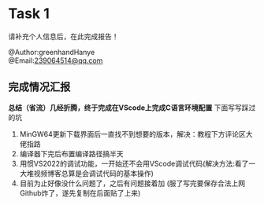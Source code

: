 # Task 1

请补充个人信息后，在此完成报告！

@Author:greenhandHanye  
@Email:239064514@qq.com
## 完成情况汇报
**总结（省流）几经折腾，终于完成在VScode上完成C语言环境配置**
 下面写写踩过的坑
 1. MinGW64更新下载界面后一直找不到想要的版本，解决：教程下方评论区大佬指路
 2. 编译器下完后布置编译路径搞半天
 3. 用惯VS2022的调试功能，一开始还不会用VScode调试代码(解决方法:看了一大堆视频博客总算是会调试代码的基本操作)
 4. 目前为止好像没什么问题了，之后有问题接着加
(服了写完要保存合法上网Github炸了，遂先复制在后面贴了上来)
